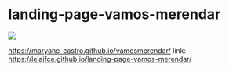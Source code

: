 # landing-page-vamos-merendar
<img src="http://img.shields.io/static/v1?label=STATUS&message=FINALIZADO&color=GREEN&style=for-the-badge"/>
</p>

https://maryane-castro.github.io/vamosmerendar/
link: https://leiaifce.github.io/landing-page-vamos-merendar/
